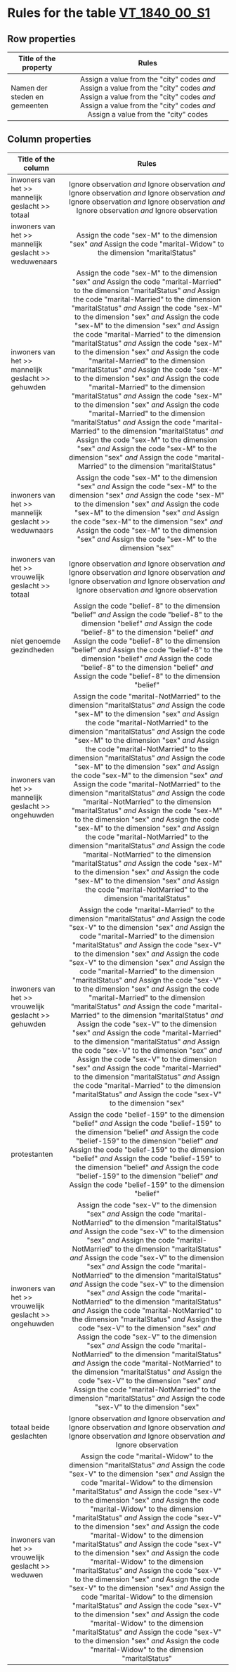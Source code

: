 # Rules for the table [VT_1840_00_S1](https://github.com/cgueret/DataDump/blob/master/xls-marked/VT_1840_00_S1_marked.xls?raw=true)
## Row properties
| Title of the property | Rules |
| --------------------- |:-----:|
| Namen der steden en gemeenten | Assign a value from the "city" codes *and* Assign a value from the "city" codes *and* Assign a value from the "city" codes *and* Assign a value from the "city" codes *and* Assign a value from the "city" codes |
## Column properties
| Title of the column | Rules |
| --------------------- |:-----:|
| inwoners van het >> mannelijk geslacht >> totaal | Ignore observation *and* Ignore observation *and* Ignore observation *and* Ignore observation *and* Ignore observation *and* Ignore observation *and* Ignore observation *and* Ignore observation |
| inwoners van het >> mannelijk geslacht >> weduwenaars | Assign the code "sex-M" to the dimension "sex" *and* Assign the code "marital-Widow" to the dimension "maritalStatus" |
| inwoners van het >> mannelijk geslacht >> gehuwden | Assign the code "sex-M" to the dimension "sex" *and* Assign the code "marital-Married" to the dimension "maritalStatus" *and* Assign the code "marital-Married" to the dimension "maritalStatus" *and* Assign the code "sex-M" to the dimension "sex" *and* Assign the code "sex-M" to the dimension "sex" *and* Assign the code "marital-Married" to the dimension "maritalStatus" *and* Assign the code "sex-M" to the dimension "sex" *and* Assign the code "marital-Married" to the dimension "maritalStatus" *and* Assign the code "sex-M" to the dimension "sex" *and* Assign the code "marital-Married" to the dimension "maritalStatus" *and* Assign the code "sex-M" to the dimension "sex" *and* Assign the code "marital-Married" to the dimension "maritalStatus" *and* Assign the code "marital-Married" to the dimension "maritalStatus" *and* Assign the code "sex-M" to the dimension "sex" *and* Assign the code "sex-M" to the dimension "sex" *and* Assign the code "marital-Married" to the dimension "maritalStatus" |
| inwoners van het >> mannelijk geslacht >> weduwnaars | Assign the code "sex-M" to the dimension "sex" *and* Assign the code "sex-M" to the dimension "sex" *and* Assign the code "sex-M" to the dimension "sex" *and* Assign the code "sex-M" to the dimension "sex" *and* Assign the code "sex-M" to the dimension "sex" *and* Assign the code "sex-M" to the dimension "sex" *and* Assign the code "sex-M" to the dimension "sex" |
| inwoners van het >> vrouwelijk geslacht >> totaal | Ignore observation *and* Ignore observation *and* Ignore observation *and* Ignore observation *and* Ignore observation *and* Ignore observation *and* Ignore observation *and* Ignore observation |
| niet genoemde gezindheden | Assign the code "belief-8" to the dimension "belief" *and* Assign the code "belief-8" to the dimension "belief" *and* Assign the code "belief-8" to the dimension "belief" *and* Assign the code "belief-8" to the dimension "belief" *and* Assign the code "belief-8" to the dimension "belief" *and* Assign the code "belief-8" to the dimension "belief" *and* Assign the code "belief-8" to the dimension "belief" |
| inwoners van het >> mannelijk geslacht >> ongehuwden | Assign the code "marital-NotMarried" to the dimension "maritalStatus" *and* Assign the code "sex-M" to the dimension "sex" *and* Assign the code "marital-NotMarried" to the dimension "maritalStatus" *and* Assign the code "sex-M" to the dimension "sex" *and* Assign the code "marital-NotMarried" to the dimension "maritalStatus" *and* Assign the code "sex-M" to the dimension "sex" *and* Assign the code "sex-M" to the dimension "sex" *and* Assign the code "marital-NotMarried" to the dimension "maritalStatus" *and* Assign the code "marital-NotMarried" to the dimension "maritalStatus" *and* Assign the code "sex-M" to the dimension "sex" *and* Assign the code "sex-M" to the dimension "sex" *and* Assign the code "marital-NotMarried" to the dimension "maritalStatus" *and* Assign the code "marital-NotMarried" to the dimension "maritalStatus" *and* Assign the code "sex-M" to the dimension "sex" *and* Assign the code "sex-M" to the dimension "sex" *and* Assign the code "marital-NotMarried" to the dimension "maritalStatus" |
| inwoners van het >> vrouwelijk geslacht >> gehuwden | Assign the code "marital-Married" to the dimension "maritalStatus" *and* Assign the code "sex-V" to the dimension "sex" *and* Assign the code "marital-Married" to the dimension "maritalStatus" *and* Assign the code "sex-V" to the dimension "sex" *and* Assign the code "sex-V" to the dimension "sex" *and* Assign the code "marital-Married" to the dimension "maritalStatus" *and* Assign the code "sex-V" to the dimension "sex" *and* Assign the code "marital-Married" to the dimension "maritalStatus" *and* Assign the code "marital-Married" to the dimension "maritalStatus" *and* Assign the code "sex-V" to the dimension "sex" *and* Assign the code "marital-Married" to the dimension "maritalStatus" *and* Assign the code "sex-V" to the dimension "sex" *and* Assign the code "sex-V" to the dimension "sex" *and* Assign the code "marital-Married" to the dimension "maritalStatus" *and* Assign the code "marital-Married" to the dimension "maritalStatus" *and* Assign the code "sex-V" to the dimension "sex" |
| protestanten | Assign the code "belief-159" to the dimension "belief" *and* Assign the code "belief-159" to the dimension "belief" *and* Assign the code "belief-159" to the dimension "belief" *and* Assign the code "belief-159" to the dimension "belief" *and* Assign the code "belief-159" to the dimension "belief" *and* Assign the code "belief-159" to the dimension "belief" *and* Assign the code "belief-159" to the dimension "belief" |
| inwoners van het >> vrouwelijk geslacht >> ongehuwden | Assign the code "sex-V" to the dimension "sex" *and* Assign the code "marital-NotMarried" to the dimension "maritalStatus" *and* Assign the code "sex-V" to the dimension "sex" *and* Assign the code "marital-NotMarried" to the dimension "maritalStatus" *and* Assign the code "sex-V" to the dimension "sex" *and* Assign the code "marital-NotMarried" to the dimension "maritalStatus" *and* Assign the code "sex-V" to the dimension "sex" *and* Assign the code "marital-NotMarried" to the dimension "maritalStatus" *and* Assign the code "marital-NotMarried" to the dimension "maritalStatus" *and* Assign the code "sex-V" to the dimension "sex" *and* Assign the code "sex-V" to the dimension "sex" *and* Assign the code "marital-NotMarried" to the dimension "maritalStatus" *and* Assign the code "marital-NotMarried" to the dimension "maritalStatus" *and* Assign the code "sex-V" to the dimension "sex" *and* Assign the code "marital-NotMarried" to the dimension "maritalStatus" *and* Assign the code "sex-V" to the dimension "sex" |
| totaal beide geslachten | Ignore observation *and* Ignore observation *and* Ignore observation *and* Ignore observation *and* Ignore observation *and* Ignore observation *and* Ignore observation |
| inwoners van het >> vrouwelijk geslacht >> weduwen | Assign the code "marital-Widow" to the dimension "maritalStatus" *and* Assign the code "sex-V" to the dimension "sex" *and* Assign the code "marital-Widow" to the dimension "maritalStatus" *and* Assign the code "sex-V" to the dimension "sex" *and* Assign the code "marital-Widow" to the dimension "maritalStatus" *and* Assign the code "sex-V" to the dimension "sex" *and* Assign the code "marital-Widow" to the dimension "maritalStatus" *and* Assign the code "sex-V" to the dimension "sex" *and* Assign the code "marital-Widow" to the dimension "maritalStatus" *and* Assign the code "sex-V" to the dimension "sex" *and* Assign the code "sex-V" to the dimension "sex" *and* Assign the code "marital-Widow" to the dimension "maritalStatus" *and* Assign the code "sex-V" to the dimension "sex" *and* Assign the code "marital-Widow" to the dimension "maritalStatus" *and* Assign the code "sex-V" to the dimension "sex" *and* Assign the code "marital-Widow" to the dimension "maritalStatus" |
